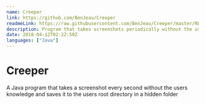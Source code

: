 ```yaml
---
name: Creeper
link: https://github.com/BenJeau/Creeper
readmeLink: https://raw.githubusercontent.com/BenJeau/Creeper/master/README.md
description: Program that takes screenshots periodically without the user's knowledge
date: 2018-04-12T02:22:50Z
languages: ["Java"]
---
```


# Creeper
A Java program that takes a screenshot every second without the users knowledge and saves it to the users root directory in a hidden folder
